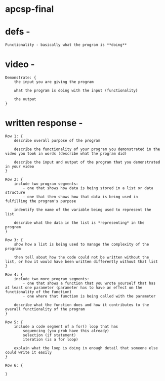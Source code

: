 # apcsp-final

# defs - 
    Functionality - basically what the program is **doing**

# video - 
    Demonstrate: {
        the input you are giving the program

        what the program is doing with the input (functionality)

        the output
    }

# written response - 
    Row 1: {
        describe overall purpose of the program

        describe the functionality of your program you demonstrated in the video you took in words (describe what the program did)

        describe the input and output of the program that you demonstrated in your video
    }
    
    Row 2: {
        include two program segments:
            - one that shows how data is being stored in a list or data structure
            - one that then shows how that data is being used in fulfilling the program's purpose
        
        indentify the name of the variable being used to represent the list

        describe what the data in the list is *representing* in the program
    }

    Row 3: {
        show how a list is being used to manage the complexity of the program

        then tell about how the code could not be written without the list, or how it would have been written differently without that list
    }

    Row 4: {
        include two more program segments:
            - one that shows a function that you wrote yourself that has at least one parameter (parameter has to have an effect on the functionality of the function)
            - one where that function is being called with the parameter
        
        describe what the function does and how it contributes to the overall functionality of the program
    }

    Row 5: {
        include a code segment of a for() loop that has 
            sequencing (you prob have this already)
            selection (if statement)
            iteration (is a for loop)
        
        explain what the loop is doing in enough detail that someone else could write it easily
    }

    Row 6: {
        
    }
